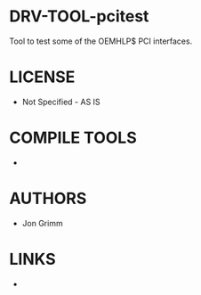 # DRV-TOOL-pcitest
Tool to test some of the OEMHLP$ PCI interfaces.

LICENSE
===============
* Not Specified - AS IS

COMPILE TOOLS
===============
* 
 
AUTHORS
===============
* Jon Grimm

LINKS
===============
* 
